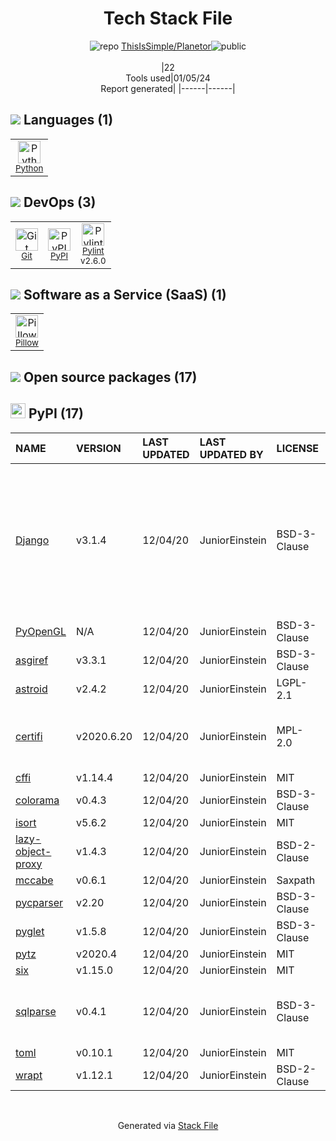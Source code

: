 <!--
&lt;--- Readme.md Snippet without images Start ---&gt;
## Tech Stack
ThisIsSimple/Planetor is built on the following main stack:

- [Python](https://www.python.org) – Languages
- [Pillow](https://python-pillow.github.io/) – Image Processing and Management
- [Pylint](https://www.pylint.org/) – Code Review

Full tech stack [here](/techstack.md)

&lt;--- Readme.md Snippet without images End ---&gt;

&lt;--- Readme.md Snippet with images Start ---&gt;
## Tech Stack
ThisIsSimple/Planetor is built on the following main stack:

- <img width='25' height='25' src='https://img.stackshare.io/service/993/pUBY5pVj.png' alt='Python'/> [Python](https://www.python.org) – Languages
- <img width='25' height='25' src='https://img.stackshare.io/service/2375/default_1f67b0ca7416a9f52beb655f90b5602d5ef74b75.jpg' alt='Pillow'/> [Pillow](https://python-pillow.github.io/) – Image Processing and Management
- <img width='25' height='25' src='https://img.stackshare.io/service/4837/py.jpg' alt='Pylint'/> [Pylint](https://www.pylint.org/) – Code Review

Full tech stack [here](/techstack.md)

&lt;--- Readme.md Snippet with images End ---&gt;
-->
<div align="center">

# Tech Stack File
![](https://img.stackshare.io/repo.svg "repo") [ThisIsSimple/Planetor](https://github.com/ThisIsSimple/Planetor)![](https://img.stackshare.io/public_badge.svg "public")
<br/><br/>
|22<br/>Tools used|01/05/24 <br/>Report generated|
|------|------|
</div>

## <img src='https://img.stackshare.io/languages.svg'/> Languages (1)
<table><tr>
  <td align='center'>
  <img width='36' height='36' src='https://img.stackshare.io/service/993/pUBY5pVj.png' alt='Python'>
  <br>
  <sub><a href="https://www.python.org">Python</a></sub>
  <br>
  <sub></sub>
</td>

</tr>
</table>

## <img src='https://img.stackshare.io/devops.svg'/> DevOps (3)
<table><tr>
  <td align='center'>
  <img width='36' height='36' src='https://img.stackshare.io/service/1046/git.png' alt='Git'>
  <br>
  <sub><a href="http://git-scm.com/">Git</a></sub>
  <br>
  <sub></sub>
</td>

<td align='center'>
  <img width='36' height='36' src='https://img.stackshare.io/service/12572/-RIWgodF_400x400.jpg' alt='PyPI'>
  <br>
  <sub><a href="https://pypi.org/">PyPI</a></sub>
  <br>
  <sub></sub>
</td>

<td align='center'>
  <img width='36' height='36' src='https://img.stackshare.io/service/4837/py.jpg' alt='Pylint'>
  <br>
  <sub><a href="https://www.pylint.org/">Pylint</a></sub>
  <br>
  <sub>v2.6.0</sub>
</td>

</tr>
</table>

## <img src='https://img.stackshare.io/saas.svg'/> Software as a Service (SaaS) (1)
<table><tr>
  <td align='center'>
  <img width='36' height='36' src='https://img.stackshare.io/service/2375/default_1f67b0ca7416a9f52beb655f90b5602d5ef74b75.jpg' alt='Pillow'>
  <br>
  <sub><a href="https://python-pillow.github.io/">Pillow</a></sub>
  <br>
  <sub></sub>
</td>

</tr>
</table>


## <img src='https://img.stackshare.io/group.svg' /> Open source packages (17)</h2>

## <img width='24' height='24' src='https://img.stackshare.io/service/12572/-RIWgodF_400x400.jpg'/> PyPI (17)

|NAME|VERSION|LAST UPDATED|LAST UPDATED BY|LICENSE|VULNERABILITIES|
|:------|:------|:------|:------|:------|:------|
|[Django](https://pypi.org/project/Django)|v3.1.4|12/04/20|JuniorEinstein |BSD-3-Clause|[CVE-2021-35042](https://github.com/advisories/GHSA-xpfp-f569-q3p2) (Critical)<br/>[CVE-2021-44420](https://github.com/advisories/GHSA-v6rh-hp5x-86rv) (High)<br/>[CVE-2021-31542](https://github.com/advisories/GHSA-rxjp-mfm9-w4wr) (High)<br/>[CVE-2021-28658](https://github.com/advisories/GHSA-xgxc-v2qg-chmh) (Moderate)<br/>[CVE-2021-32052](https://github.com/advisories/GHSA-qm57-vhq3-3fwf) (Moderate)|
|[PyOpenGL](https://pypi.org/project/PyOpenGL)|N/A|12/04/20|JuniorEinstein |BSD-3-Clause|N/A|
|[asgiref](https://pypi.org/project/asgiref)|v3.3.1|12/04/20|JuniorEinstein |BSD-3-Clause|N/A|
|[astroid](https://pypi.org/project/astroid)|v2.4.2|12/04/20|JuniorEinstein |LGPL-2.1|N/A|
|[certifi](https://pypi.org/project/certifi)|v2020.6.20|12/04/20|JuniorEinstein |MPL-2.0|[CVE-2023-37920](https://github.com/advisories/GHSA-xqr8-7jwr-rhp7) (High)<br/>[CVE-2022-23491](https://github.com/advisories/GHSA-43fp-rhv2-5gv8) (Moderate)|
|[cffi](https://pypi.org/project/cffi)|v1.14.4|12/04/20|JuniorEinstein |MIT|N/A|
|[colorama](https://pypi.org/project/colorama)|v0.4.3|12/04/20|JuniorEinstein |BSD-3-Clause|N/A|
|[isort](https://pypi.org/project/isort)|v5.6.2|12/04/20|JuniorEinstein |MIT|N/A|
|[lazy-object-proxy](https://pypi.org/project/lazy-object-proxy)|v1.4.3|12/04/20|JuniorEinstein |BSD-2-Clause|N/A|
|[mccabe](https://pypi.org/project/mccabe)|v0.6.1|12/04/20|JuniorEinstein |Saxpath|N/A|
|[pycparser](https://pypi.org/project/pycparser)|v2.20|12/04/20|JuniorEinstein |BSD-3-Clause|N/A|
|[pyglet](https://pypi.org/project/pyglet)|v1.5.8|12/04/20|JuniorEinstein |BSD-3-Clause|N/A|
|[pytz](https://pypi.org/project/pytz)|v2020.4|12/04/20|JuniorEinstein |MIT|N/A|
|[six](https://pypi.org/project/six)|v1.15.0|12/04/20|JuniorEinstein |MIT|N/A|
|[sqlparse](https://pypi.org/project/sqlparse)|v0.4.1|12/04/20|JuniorEinstein |BSD-3-Clause|[CVE-2021-32839](https://github.com/advisories/GHSA-p5w8-wqhj-9hhf) (High)<br/>[CVE-2023-30608](https://github.com/advisories/GHSA-rrm6-wvj7-cwh2) (Moderate)|
|[toml](https://pypi.org/project/toml)|v0.10.1|12/04/20|JuniorEinstein |MIT|N/A|
|[wrapt](https://pypi.org/project/wrapt)|v1.12.1|12/04/20|JuniorEinstein |BSD-2-Clause|N/A|

<br/>
<div align='center'>

Generated via [Stack File](https://github.com/marketplace/stack-file)
